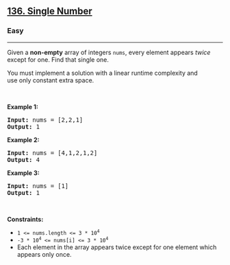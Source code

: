 <h2><a href="https://leetcode.com/problems/single-number/">136. Single Number</a></h2><h3>Easy</h3><hr><div style="user-select: auto;"><p style="user-select: auto;">Given a <strong style="user-select: auto;">non-empty</strong>&nbsp;array of integers <code style="user-select: auto;">nums</code>, every element appears <em style="user-select: auto;">twice</em> except for one. Find that single one.</p>

<p style="user-select: auto;">You must&nbsp;implement a solution with a linear runtime complexity and use&nbsp;only constant&nbsp;extra space.</p>

<p style="user-select: auto;">&nbsp;</p>
<p style="user-select: auto;"><strong style="user-select: auto;">Example 1:</strong></p>
<pre style="position: relative; user-select: auto;"><strong style="user-select: auto;">Input:</strong> nums = [2,2,1]
<strong style="user-select: auto;">Output:</strong> 1
<div class="open_grepper_editor" title="Edit &amp; Save To Grepper" style="user-select: auto;"></div></pre><p style="user-select: auto;"><strong style="user-select: auto;">Example 2:</strong></p>
<pre style="position: relative; user-select: auto;"><strong style="user-select: auto;">Input:</strong> nums = [4,1,2,1,2]
<strong style="user-select: auto;">Output:</strong> 4
<div class="open_grepper_editor" title="Edit &amp; Save To Grepper" style="user-select: auto;"></div></pre><p style="user-select: auto;"><strong style="user-select: auto;">Example 3:</strong></p>
<pre style="position: relative; user-select: auto;"><strong style="user-select: auto;">Input:</strong> nums = [1]
<strong style="user-select: auto;">Output:</strong> 1
<div class="open_grepper_editor" title="Edit &amp; Save To Grepper" style="user-select: auto;"></div></pre>
<p style="user-select: auto;">&nbsp;</p>
<p style="user-select: auto;"><strong style="user-select: auto;">Constraints:</strong></p>

<ul style="user-select: auto;">
	<li style="user-select: auto;"><code style="user-select: auto;">1 &lt;= nums.length &lt;= 3 * 10<sup style="user-select: auto;">4</sup></code></li>
	<li style="user-select: auto;"><code style="user-select: auto;">-3 * 10<sup style="user-select: auto;">4</sup> &lt;= nums[i] &lt;= 3 * 10<sup style="user-select: auto;">4</sup></code></li>
	<li style="user-select: auto;">Each element in the array appears twice except for one element which appears only once.</li>
</ul>
</div>